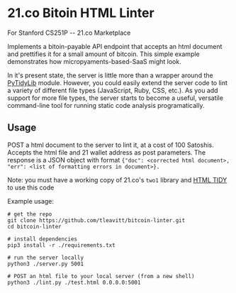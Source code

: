 # 21.co Bitoin HTML Linter
For Stanford CS251P -- 21.co Marketplace

Implements a bitoin-payable API endpoint that accepts an html document and prettifies it for a small amount of bitcoin. This simple example demonstrates how micropyaments-based-SaaS might look.

In it's present state, the server is little more than a wrapper around the [PyTidyLib](http://countergram.com/open-source/pytidylib/) module. However, you could easily extend the server code to lint a variety of different file types (JavaScript, Ruby, CSS, etc.). As you add support for more file types, the server starts to become a useful, versatile command-line tool for running static code analysis programatically.

## Usage
POST a html document to the server to lint it, at a cost of 100 Satoshis. Accepts the html file and 21 wallet address as post parameters. The response is a JSON object with format `{"doc": <corrected html document>, "err": <list of formatting errors in document>}.`

Note: you must have a working copy of 21.co's `two1` library and [HTML TIDY](https://github.com/htacg/tidy-html5/blob/master/README/README.md) to use this code

Example usage:
```
# get the repo
git clone https://github.com/tleavitt/bitcoin-linter.git
cd bitcoin-linter 

# install dependencies
pip3 install -r ./requirements.txt

# run the server locally
python3 ./server.py 5001

# POST an html file to your local server (from a new shell)
python3 ./lint.py ./test.html 0.0.0.0:5001
```

